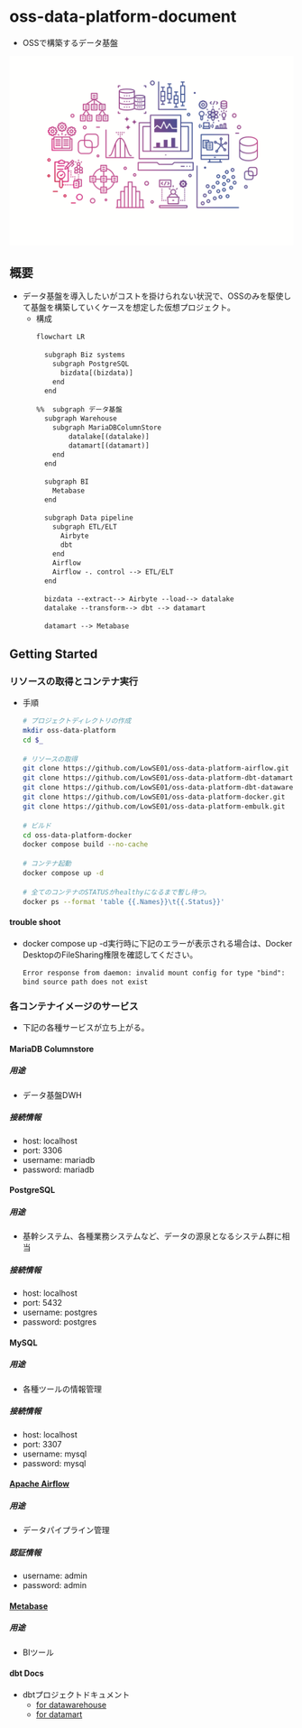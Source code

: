 # oss-data-platform-document
- OSSで構築するデータ基盤

![Image](images/AdobeStock_144803025.png)

## 概要
- データ基盤を導入したいがコストを掛けられない状況で、OSSのみを駆使して基盤を構築していくケースを想定した仮想プロジェクト。
  - 構成 
    ```mermaid
    flowchart LR
    
      subgraph Biz systems
        subgraph PostgreSQL
          bizdata[(bizdata)]
        end
      end
    
    %%  subgraph データ基盤
      subgraph Warehouse
        subgraph MariaDBColumnStore
            datalake[(datalake)]
            datamart[(datamart)]
        end
      end
        
      subgraph BI
        Metabase
      end
      
      subgraph Data pipeline
        subgraph ETL/ELT
          Airbyte
          dbt
        end
        Airflow
        Airflow -. control --> ETL/ELT
      end
    
      bizdata --extract--> Airbyte --load--> datalake
      datalake --transform--> dbt --> datamart
      
      datamart --> Metabase
    ```

## Getting Started

### リソースの取得とコンテナ実行
- 手順
  ```bash
  # プロジェクトディレクトリの作成
  mkdir oss-data-platform
  cd $_
  
  # リソースの取得
  git clone https://github.com/LowSE01/oss-data-platform-airflow.git
  git clone https://github.com/LowSE01/oss-data-platform-dbt-datamart.git
  git clone https://github.com/LowSE01/oss-data-platform-dbt-datawarehouse.git
  git clone https://github.com/LowSE01/oss-data-platform-docker.git
  git clone https://github.com/LowSE01/oss-data-platform-embulk.git
  
  # ビルド
  cd oss-data-platform-docker
  docker compose build --no-cache
  
  # コンテナ起動
  docker compose up -d
  
  # 全てのコンテナのSTATUSがhealthyになるまで暫し待つ。
  docker ps --format 'table {{.Names}}\t{{.Status}}'
  ```

#### trouble shoot
- docker compose up -d実行時に下記のエラーが表示される場合は、Docker DesktopのFileSharing権限を確認してください。

  ```
  Error response from daemon: invalid mount config for type "bind": bind source path does not exist
  ```

### 各コンテナイメージのサービス
- 下記の各種サービスが立ち上がる。

#### MariaDB Columnstore
##### 用途
- データ基盤DWH
##### 接続情報
- host: localhost
- port: 3306
- username: mariadb
- password: mariadb

#### PostgreSQL
##### 用途
- 基幹システム、各種業務システムなど、データの源泉となるシステム群に相当
##### 接続情報
- host: localhost
- port: 5432
- username: postgres
- password: postgres

#### MySQL
##### 用途
- 各種ツールの情報管理
##### 接続情報
- host: localhost
- port: 3307
- username: mysql
- password: mysql

#### [Apache Airflow](http://localhost:8080/)
##### 用途
- データパイプライン管理
##### 認証情報
- username: admin
- password: admin

#### [Metabase](http://localhost:3000/)
##### 用途
- BIツール

#### dbt Docs
- dbtプロジェクトドキュメント
  - [for datawarehouse](http://localhost:8081/)
  - [for datamart](http://localhost:8082/)
